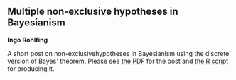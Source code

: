 ## Multiple non-exclusive hypotheses in Bayesianism  
**Ingo Rohlfing**

A short post on non-exclusivehypotheses in Bayesianism using
the discrete version of Bayes' theorem. 
Please see [the PDF](.\Bayes_hypotheses.pdf) for the post and
[the R script](.\Bayes_hypotheses.R) for producing it.